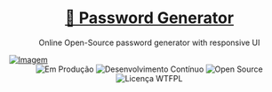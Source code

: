 <h1 align="center">
    <a href="http://passwordgenerator.000.pe/">🔗 Password Generator</a>
</h1>
<p align="center"> Online Open-Source password generator with responsive UI  </p>

<a href="http://passwordgenerator.000.pe/" target="_blank">
  <img src="https://github.com/davimouravilaca/password-generator/assets/76662862/31c26b6e-5d9e-4057-9a02-ad94ba426672" alt="Imagem">
</a>
<div align="center">


   <img src="https://img.shields.io/badge/em-produ%C3%A7%C3%A3o-brightgreen.svg" alt="Em Produção">

   <img src="https://img.shields.io/badge/desenvolvimento-cont%C3%ADnuo-orange.svg" alt="Desenvolvimento Contínuo">

   <img src="https://img.shields.io/badge/Open%20Source-Yes-green.svg" alt="Open Source">

   <img src="https://img.shields.io/badge/licen%C3%A7a-WTFPL-blue.svg" alt="Licença WTFPL">
   
</div>
